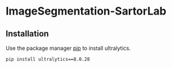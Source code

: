 # ImageSegmentation-SartorLab
## Installation

Use the package manager [pip](https://pip.pypa.io/en/stable/) to install ultralytics.

```bash
pip install ultralytics==8.0.28
```
